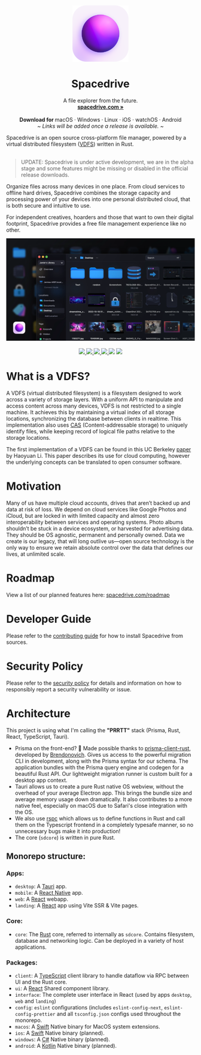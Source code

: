 <p align="center">
  <a href="#">

  </a>
  <p align="center">
   <img width="150" height="150" src="packages/assets/images/AppLogo.png" alt="Logo">
  </p>
  <h1 align="center"><b>Spacedrive</b></h1>
  <p align="center">
  A file explorer from the future.
    <br />
    <a href="https://spacedrive.com"><strong>spacedrive.com »</strong></a>
    <br />
    <br />
    <b>Download for </b>
    macOS
    ·
    Windows
    ·
    Linux
    ·
    iOS
    ·
    watchOS
    ·
    Android
    <br />
    <i>~ Links will be added once a release is available. ~</i>
  </p>
</p>
Spacedrive is an open source cross-platform file manager, powered by a virtual distributed filesystem (<a href="#what-is-a-vdfs">VDFS</a>) written in Rust.
<br/>
<br/>

> UPDATE: Spacedrive is under active development, we are in the alpha stage and some features might be missing or disabled in the official release downloads.

Organize files across many devices in one place. From cloud services to offline hard drives, Spacedrive combines the storage capacity and processing power of your devices into one personal distributed cloud, that is both secure and intuitive to use.

For independent creatives, hoarders and those that want to own their digital footprint, Spacedrive provides a free file management experience like no other.

<p align="center">
  <img src="apps/landing/public/github.webp" alt="App screenshot">
  <br />
  <br />
  <a href="https://discord.gg/gTaF2Z44f5">
    <img src="https://img.shields.io/discord/949090953497567312?label=Discord&color=5865F2" />
  </a>
  <a href="https://x.com/spacedriveapp">
    <img src="https://img.shields.io/badge/Twitter-00acee?logo=twitter&logoColor=white" />
  </a>
  <a href="https://instagram.com/spacedriveapp">
    <img src="https://img.shields.io/badge/Instagram-E4405F?logo=instagram&logoColor=white" />
  </a>
  <a href="https://www.gnu.org/licenses/agpl-3.0">
    <img src="https://img.shields.io/static/v1?label=Licence&message=AGPL%20v3&color=000" />
  </a>
  <img src="https://img.shields.io/static/v1?label=Bundled%20Size&message=16.3MB&color=0974B4" />
  <img src="https://img.shields.io/static/v1?label=Stage&message=Alpha&color=2BB4AB" />
  <br />
</p>

# What is a VDFS?

A VDFS (virtual distributed filesystem) is a filesystem designed to work across a variety of storage layers. With a uniform API to manipulate and access content across many devices, VDFS is not restricted to a single machine. It achieves this by maintaining a virtual index of all storage locations, synchronizing the database between clients in realtime. This implementation also uses [CAS](https://en.wikipedia.org/wiki/Content-addressable_storage) (Content-addressable storage) to uniquely identify files, while keeping record of logical file paths relative to the storage locations.

The first implementation of a VDFS can be found in this UC Berkeley [paper](https://www2.eecs.berkeley.edu/Pubs/TechRpts/2018/EECS-2018-29.pdf) by Haoyuan Li. This paper describes its use for cloud computing, however the underlying concepts can be translated to open consumer software.

# Motivation

Many of us have multiple cloud accounts, drives that aren’t backed up and data at risk of loss. We depend on cloud services like Google Photos and iCloud, but are locked in with limited capacity and almost zero interoperability between services and operating systems. Photo albums shouldn’t be stuck in a device ecosystem, or harvested for advertising data. They should be OS agnostic, permanent and personally owned. Data we create is our legacy, that will long outlive us—open source technology is the only way to ensure we retain absolute control over the data that defines our lives, at unlimited scale.

# Roadmap

View a list of our planned features here: [spacedrive.com/roadmap](https://spacedrive.com/roadmap)

# Developer Guide

Please refer to the [contributing guide](CONTRIBUTING.md) for how to install Spacedrive from sources.

# Security Policy

Please refer to the [security policy](SECURITY.md) for details and information on how to responsibly report a security vulnerability or issue.

# Architecture

This project is using what I'm calling the **"PRRTT"** stack (Prisma, Rust, React, TypeScript, Tauri).

- Prisma on the front-end? 🤯 Made possible thanks to [prisma-client-rust](https://github.com/brendonovich/prisma-client-rust), developed by [Brendonovich](https://github.com/brendonovich). Gives us access to the powerful migration CLI in development, along with the Prisma syntax for our schema. The application bundles with the Prisma query engine and codegen for a beautiful Rust API. Our lightweight migration runner is custom built for a desktop app context.
- Tauri allows us to create a pure Rust native OS webview, without the overhead of your average Electron app. This brings the bundle size and average memory usage down dramatically. It also contributes to a more native feel, especially on macOS due to Safari's close integration with the OS.
- We also use [rspc](https://rspc.dev) which allows us to define functions in Rust and call them on the Typescript frontend in a completely typesafe manner, so no unnecessary bugs make it into production!
- The core (`sdcore`) is written in pure Rust.

## Monorepo structure:

### Apps:

- `desktop`: A [Tauri](https://tauri.studio) app.
- `mobile`: A [React Native](https://reactnative.dev/) app.
- `web`: A [React](https://reactjs.org) webapp.
- `landing`: A [React](https://reactjs.org) app using Vite SSR & Vite pages.

### Core:

- `core`: The [Rust](https://www.rust-lang.org) core, referred to internally as `sdcore`. Contains filesystem, database and networking logic. Can be deployed in a variety of host applications.

### Packages:

- `client`: A [TypeScript](https://www.typescriptlang.org/) client library to handle dataflow via RPC between UI and the Rust core.
- `ui`: A [React](https://reactjs.org) Shared component library.
- `interface`: The complete user interface in React (used by apps `desktop`, `web` and `landing`)
- `config`: `eslint` configurations (includes `eslint-config-next`, `eslint-config-prettier` and all `tsconfig.json` configs used throughout the monorepo.
- `macos`: A [Swift](https://developer.apple.com/swift/) Native binary for MacOS system extensions.
- `ios`: A [Swift](https://developer.apple.com/swift/) Native binary (planned).
- `windows`: A [C#](https://docs.microsoft.com/en-us/dotnet/csharp/) Native binary (planned).
- `android`: A [Kotlin](https://kotlinlang.org/) Native binary (planned).
